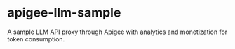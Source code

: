# apigee-llm-sample
A sample LLM API proxy through Apigee with analytics and monetization for token consumption.
